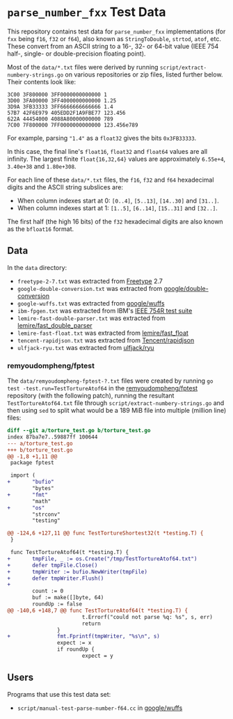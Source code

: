 # `parse_number_fxx` Test Data

This repository contains test data for `parse_number_fxx` implementations (for
`fxx` being `f16`, `f32` or `f64`), also known as `StringToDouble`, `strtod`,
`atof`, etc. These convert from an ASCII string to a 16-, 32- or 64-bit value
(IEEE 754 half-, single- or double-precision floating point).

Most of the `data/*.txt` files were derived by running
`script/extract-numbery-strings.go` on various repositories or zip files,
listed further below. Their contents look like:

    3C00 3F800000 3FF0000000000000 1
    3D00 3FA00000 3FF4000000000000 1.25
    3D9A 3FB33333 3FF6666666666666 1.4
    57B7 42F6E979 405EDD2F1A9FBE77 123.456
    622A 44454000 4088A80000000000 789
    7C00 7F800000 7FF0000000000000 123.456e789

For example, parsing `"1.4"` as a `float32` gives the bits `0x3FB33333`.

In this case, the final line's `float16`, `float32` and `float64` values are
all infinity. The largest finite `float{16,32,64}` values are approximately
`6.55e+4`, `3.40e+38` and `1.80e+308`.

For each line of these `data/*.txt` files, the `f16`, `f32` and `f64`
hexadecimal digits and the ASCII string subslices are:

- When column indexes start at 0: `[0..4]`, `[5..13]`, `[14..30]` and `[31..]`.
- When column indexes start at 1: `[1..5]`, `[6..14]`, `[15..31]` and `[32..]`.

The first half (the high 16 bits) of the `f32` hexadecimal digits are also
known as the `bfloat16` format.


## Data

In the `data` directory:

- `freetype-2-7.txt` was extracted from [Freetype](https://www.freetype.org/)
  2.7
- `google-double-conversion.txt` was extracted from
  [google/double-conversion](https://github.com/google/double-conversion)
- `google-wuffs.txt` was extracted from
  [google/wuffs](https://github.com/google/wuffs)
- `ibm-fpgen.txt` was extracted from IBM's
  [IEEE 754R test suite](https://www.research.ibm.com/haifa/projects/verification/fpgen/test_suite_download.shtml)
- `lemire-fast-double-parser.txt` was extracted from
  [lemire/fast\_double\_parser](https://github.com/lemire/fast_double_parser)
- `lemire-fast-float.txt` was extracted from
  [lemire/fast\_float](https://github.com/lemire/fast_float)
- `tencent-rapidjson.txt` was extracted from
  [Tencent/rapidjson](https://github.com/Tencent/rapidjson)
- `ulfjack-ryu.txt` was extracted from
  [ulfjack/ryu](https://github.com/ulfjack/ryu)


### remyoudompheng/fptest

The `data/remyoudompheng-fptest-?.txt` files were created by running `go test
-test.run=TestTortureAtof64` in the
[remyoudompheng/fptest](https://github.com/remyoudompheng/fptest) repository
(with the following patch), running the resultant `TestTortureAtof64.txt` file
through `script/extract-numbery-strings.go` and then using `sed` to split what
would be a 189 MiB file into multiple (million line) files:

```diff
diff --git a/torture_test.go b/torture_test.go
index 87ba7e7..59887ff 100644
--- a/torture_test.go
+++ b/torture_test.go
@@ -1,8 +1,11 @@
 package fptest

 import (
+       "bufio"
        "bytes"
+       "fmt"
        "math"
+       "os"
        "strconv"
        "testing"

@@ -124,6 +127,11 @@ func TestTortureShortest32(t *testing.T) {
 }

 func TestTortureAtof64(t *testing.T) {
+       tmpFile, _ := os.Create("/tmp/TestTortureAtof64.txt")
+       defer tmpFile.Close()
+       tmpWriter := bufio.NewWriter(tmpFile)
+       defer tmpWriter.Flush()
+
        count := 0
        buf := make([]byte, 64)
        roundUp := false
@@ -140,6 +148,7 @@ func TestTortureAtof64(t *testing.T) {
                        t.Errorf("could not parse %q: %s", s, err)
                        return
                }
+               fmt.Fprintf(tmpWriter, "%s\n", s)
                expect := x
                if roundUp {
                        expect = y
```


## Users

Programs that use this test data set:

- `script/manual-test-parse-number-f64.cc` in
  [google/wuffs](https://github.com/google/wuffs)
